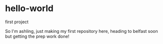 # hello-world
first project 

So I'm ashling, just making my first repository here, heading to belfast soon but getting the prep work done! 
